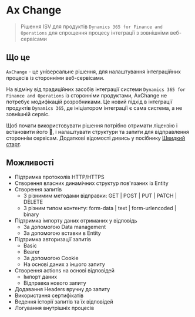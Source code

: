 # Ax Change

> Рішення ISV для продуктів `Dynamics 365 for Finance and Operations` для спрощення процесу інтеграції з зовнішніми веб-сервісами

## Що це

`AxChange` - це універсальне рішення, для налаштування інтеграційних процесів із сторонніми веб-сервісами.

На відміну від традиційних засобів інтеграції системи `Dynamics 365 for Finance and Operations` із сторонніми продуктами, AxChange не потребує модифікацій розробниками. Це новий підхід в інтеграції продуктів `Dynamics 365`, де ініціатором інтеграції є сама система, а не зовнішній сервіс.

Щоб почати використовувати рішення потрібно отримати ліцензію і встановити його :full_moon_with_face:, і налаштувати структури та запити для відправлення стороннім сервісам. Додаткові відомості дивись у посібнику [Швидкий старт](/ua/quickstart.md).

## Можливості

- Підтримка протоколів HTTP/HTTPS
- Створення власних динамічних структур пов'язаних із Entity
- Створення запитів
  - З різнимим методами відправки: GET | POST | PUT | PATCH | DELETE
  - З різним типом контенту: form-data | text | form-urlencoded | binary
- Підтримка імпорту даних отриманих у відповідь
  - За допомогою Data management
  - За допомогою вставки в Entity
- Підтримка авторизації запитів
  - Basic
  - Bearer
  - За допомогою Cookie
  - На основі даних з іншого запиту
- Створення actions на основі відповідей
  - Імпорт даних
  - Відправка нового запиту
- Додавання Headers вручну до запиту
- Використання сертифікатів
- Ведення історії запитів та їх відповідей
- Логування внутрішніх процесів
